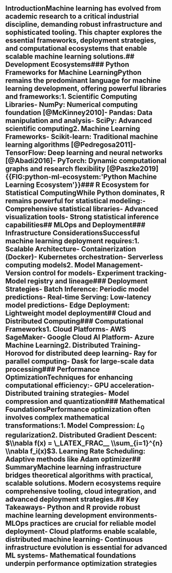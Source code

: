 ## IntroductionMachine learning has evolved from academic research to a critical industrial discipline, demanding robust infrastructure and sophisticated tooling. This chapter explores the essential frameworks, deployment strategies, and computational ecosystems that enable scalable machine learning solutions.## Development Ecosystems### Python Frameworks for Machine LearningPython remains the predominant language for machine learning development, offering powerful libraries and frameworks:1. **Scientific Computing Libraries**- NumPy: Numerical computing foundation [@McKinney2010]- Pandas: Data manipulation and analysis- SciPy: Advanced scientific computing2. **Machine Learning Frameworks**- Scikit-learn: Traditional machine learning algorithms [@Pedregosa2011]- TensorFlow: Deep learning and neural networks [@Abadi2016]- PyTorch: Dynamic computational graphs and research flexibility [@Paszke2019]{{FIG:python-ml-ecosystem:'Python Machine Learning Ecosystem'}}### R Ecosystem for Statistical ComputingWhile Python dominates, R remains powerful for statistical modeling:- Comprehensive statistical libraries- Advanced visualization tools- Strong statistical inference capabilities## MLOps and Deployment### Infrastructure ConsiderationsSuccessful machine learning deployment requires:1. **Scalable Architecture**- Containerization (Docker)- Kubernetes orchestration- Serverless computing models2. **Model Management**- Version control for models- Experiment tracking- Model registry and lineage### Deployment Strategies- **Batch Inference**: Periodic model predictions- **Real-time Serving**: Low-latency model predictions- **Edge Deployment**: Lightweight model deployment## Cloud and Distributed Computing### Computational Frameworks1. **Cloud Platforms**- AWS SageMaker- Google Cloud AI Platform- Azure Machine Learning2. **Distributed Training**- Horovod for distributed deep learning- Ray for parallel computing- Dask for large-scale data processing### Performance OptimizationTechniques for enhancing computational efficiency:- GPU acceleration- Distributed training strategies- Model compression and quantization### Mathematical FoundationsPerformance optimization often involves complex mathematical transformations:1. Model Compression: $L_{0}$ regularization2. Distributed Gradient Descent: $\\nabla f(x) = \_LATEX_FRAC__ \\sum_{i=1}^{n} \\nabla f_i(x)$3. Learning Rate Scheduling: Adaptive methods like Adam optimizer## SummaryMachine learning infrastructure bridges theoretical algorithms with practical, scalable solutions. Modern ecosystems require comprehensive tooling, cloud integration, and advanced deployment strategies.## Key Takeaways- Python and R provide robust machine learning development environments- MLOps practices are crucial for reliable model deployment- Cloud platforms enable scalable, distributed machine learning- Continuous infrastructure evolution is essential for advanced ML systems- Mathematical foundations underpin performance optimization strategies